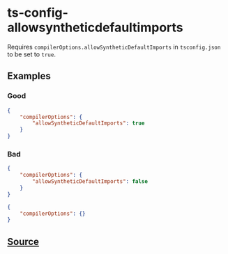 # ts-config-allowsyntheticdefaultimports

Requires `compilerOptions.allowSyntheticDefaultImports` in `tsconfig.json` to be set to `true`.

## Examples

### Good

```json
{
    "compilerOptions": {
        "allowSyntheticDefaultImports": true
    }
}
```

### Bad

```json
{
    "compilerOptions": {
        "allowSyntheticDefaultImports": false
    }
}
```

```json
{
    "compilerOptions": {}
}
```

## [Source](https://azuresdkspecs.z5.web.core.windows.net/TypeScriptSpec.html#ts-config-allowsyntheticdefaultimports)
